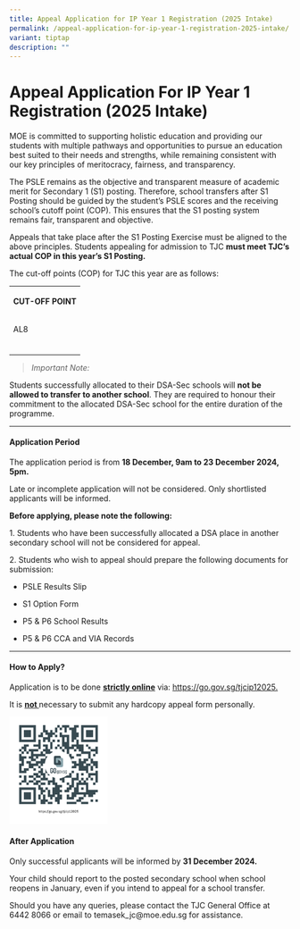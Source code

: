 ```yaml
---
title: Appeal Application for IP Year 1 Registration (2025 Intake)
permalink: /appeal-application-for-ip-year-1-registration-2025-intake/
variant: tiptap
description: ""
---
```

<h1>Appeal Application For IP Year 1 Registration (2025 Intake)</h1>
<p>MOE is committed to supporting holistic education and providing our students
with multiple pathways and opportunities to pursue an education best suited
to their needs and strengths, while remaining consistent with our key principles
of meritocracy, fairness, and transparency.</p>
<p>The PSLE remains as the objective and transparent measure of academic
merit for Secondary 1 (S1) posting. Therefore, school transfers after S1
Posting should be guided by the student’s PSLE scores and the receiving
school’s cutoff point (COP). This ensures that the S1 posting system remains
fair, transparent and objective.</p>
<p>Appeals that take place after the S1 Posting Exercise must be aligned
to the above principles. Students appealing for admission to TJC <strong>must meet TJC’s actual COP in this year’s S1 Posting.</strong>
</p>
<p>The cut-off points (COP) for TJC this year are as follows:</p>
<table style="minWidth: 25px">
<colgroup>
<col>
</colgroup>
<tbody>
<tr>
<th rowspan="1" colspan="1">
<p>CUT-OFF POINT</p>
</th>
</tr>
<tr>
<td rowspan="1" colspan="1">
<p>AL8</p>
</td>
</tr>
<tr>
<td rowspan="1" colspan="1">
<p></p>
</td>
</tr>
</tbody>
</table>
<blockquote>
<p><em>Important Note:</em>
</p>
</blockquote>
<p>Students successfully allocated to their DSA-Sec schools will <strong>not be allowed to transfer to another school</strong>.
They are required to honour their commitment to the allocated DSA-Sec school
for the entire duration of the programme.</p>
<hr>
<h4><strong>Application Period</strong></h4>
<p>The application period is from <strong>18 December, 9am to 23 December 2024, 5pm.</strong>
</p>
<p>Late or incomplete application will not be considered. Only shortlisted
applicants will be informed.</p>
<p><strong>Before applying, please note the following:</strong>
</p>
<p>1. Students who have been successfully allocated a DSA place in another
secondary school will not be considered for appeal.</p>
<p>2. Students who wish to appeal should prepare the following documents
for submission:</p>
<ul data-tight="true" class="tight">
<li>
<p>PSLE Results Slip</p>
</li>
<li>
<p>S1 Option Form</p>
</li>
<li>
<p>P5 &amp; P6 School Results</p>
</li>
<li>
<p>P5 &amp; P6 CCA and VIA Records</p>
</li>
</ul>
<hr>
<h4><strong>How to Apply?</strong></h4>
<p>Application is to be done <strong><u>strictly online</u></strong> via:
<a href="https://go.gov.sg/tjcip12025" rel="noopener nofollow" target="_blank">https://go.gov.sg/tjcip12025.</a>
</p>
<p>It is <strong><u>not </u></strong>necessary to submit any hardcopy appeal
form personally.</p>
<p></p>
<div class="isomer-image-wrapper">
<img style="width: 35%;" height="auto" width="100%" alt="QR Code for IP1 Appeals" src="/images/Admissions/2025_IP1_Appeals_Code.png">
</div>
<h4><strong>After Application</strong></h4>
<p>Only successful applicants will be informed by <strong>31 December 2024.</strong>
</p>
<p>Your child should report to the posted secondary school when school reopens
in January, even if you intend to appeal for a school transfer.</p>
<p>Should you have any queries, please contact the TJC General Office at
6442 8066 or email to <a rel="noopener noreferrer nofollow" target="_blank">temasek_jc@moe.edu.sg</a> for
assistance.</p>
<p></p>